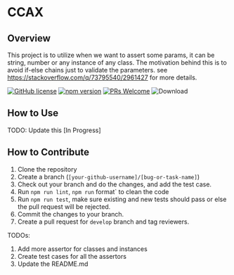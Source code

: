 # CCAX

## Overview

This project is to utilize when we want to assert some params, it can be string, number or any instance of any class.
The motivation behind this is to avoid if-else chains just to validate the parameters. see https://stackoverflow.com/q/73795540/2961427 for more details.

[![GitHub license](https://img.shields.io/npm/l/ccax?color=blue)](https://github.com/Code-Crash/ccax/blob/main/LICENSE)
[![npm version](https://img.shields.io/npm/v/ccax)](https://www.npmjs.com/package/ccax)
[![PRs Welcome](https://img.shields.io/badge/contribution-Welcome-brightgreen)](https://github.com/Code-Crash/ccax#how-to-contribute)
![Download](https://img.shields.io/npm/dw/ccax)


## How to Use

TODO: Update this [In Progress]


## How to Contribute

1. Clone the repository
2. Create a branch (`[your-github-username]/[bug-or-task-name]`)
3. Check out your branch and do the changes, and add the test case.
4. Run `npm run lint`, `npm run` format` to clean the code
5. Run `npm run test`, make sure existing and new tests should pass or else the pull request will be rejected.
6. Commit the changes to your branch.
7. Create a pull request for `develop` branch and tag reviewers.


TODOs:

1. Add more assertor for classes and instances
2. Create test cases for all the assertors
3. Update the README.md
